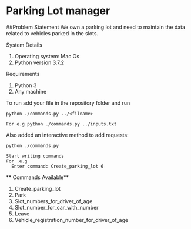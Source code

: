 # Parking Lot manager

##Problem Statement
We own a parking lot and need to maintain the data related to vehicles parked in the slots.

System Details

1. Operating system: Mac Os
2. Python version 3.7.2

Requirements

1. Python 3
2. Any machine 

To run add your file in the repository folder and run 
```
python ./commands.py ../<filname>

For e.g python ./commands.py ../inputs.txt
```
Also added an interactive method to add requests:
```
python ./commands.py

Start writing commands
For .e.g
  Enter command: Create_parking_lot 6
```


** Commands Available**

1. Create_parking_lot
2. Park
3. Slot_numbers_for_driver_of_age
4. Slot_number_for_car_with_number
5. Leave
6. Vehicle_registration_number_for_driver_of_age
